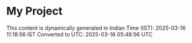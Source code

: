 # My Project

This content is dynamically generated in Indian Time (IST): 2025-03-16 11:18:56 IST
Converted to UTC: 2025-03-16 05:48:56 UTC
